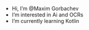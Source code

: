 - Hi, I’m @Maxim Gorbachev
- I’m interested in Ai and OCRs
- I’m currently learning Kotlin

<!---
ustall/ustall is a ✨ special ✨ repository because its `README.md` (this file) appears on your GitHub profile.
You can click the Preview link to take a look at your changes.
--->
